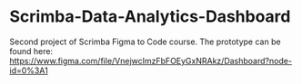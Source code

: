 # Scrimba-Data-Analytics-Dashboard

Second project of Scrimba Figma to Code course. The prototype can be found here: https://www.figma.com/file/VnejwcImzFbFOEyGxNRAkz/Dashboard?node-id=0%3A1

